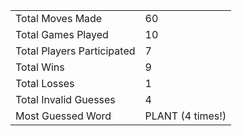 |              |                |
| ---------------- | ----------------------------- |
| Total Moves Made | 60 |
| Total Games Played | 10 |
| Total Players Participated | 7 |
| Total Wins | 9 |
| Total Losses | 1 |
| Total Invalid Guesses | 4 |
| Most Guessed Word | PLANT (4 times!) |
